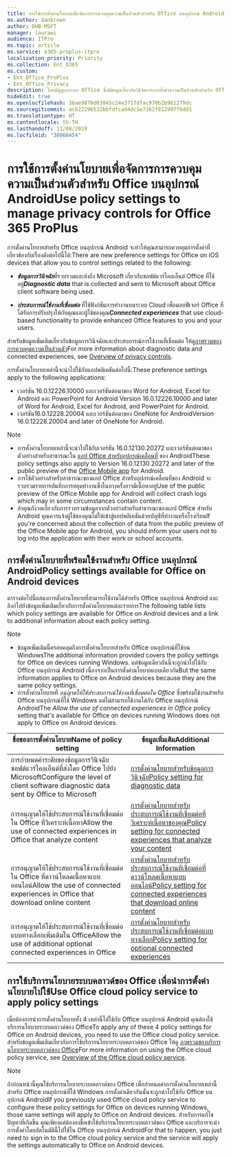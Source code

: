 ```yaml
---
title: การใช้การตั้งค่านโยบายเพื่อจัดการการควบคุมความเป็นส่วนตัวสำหรับ Office บนอุปกรณ์ Android
ms.author: danbrown
author: DHB-MSFT
manager: laurawi
audience: ITPro
ms.topic: article
ms.service: o365-proplus-itpro
localization_priority: Priority
ms.collection: Ent_O365
ms.custom:
- Ent_Office_ProPlus
- Ent_Office_Privacy
description: โดยมีผู้ดูแลระบบ Office ซึ่งมีข้อมูลเกี่ยวกับวิธีจัดการการตั้งค่าความเป็นส่วนตัวสำหรับ Office บนอุปกรณ์ Android
hideEdit: true
ms.openlocfilehash: 36ae9878d03845c24e3717dfac970b2b961279dc
ms.sourcegitcommit: acb22296532bbfdfcad4dc1e7162f812997fbdd1
ms.translationtype: HT
ms.contentlocale: th-TH
ms.lasthandoff: 11/08/2019
ms.locfileid: "38068454"
---
```

# <a name="use-policy-settings-to-manage-privacy-controls-for-office-on-android-devices"></a><span data-ttu-id="64410-103">การใช้การตั้งค่านโยบายเพื่อจัดการการควบคุมความเป็นส่วนตัวสำหรับ Office บนอุปกรณ์ Android</span><span class="sxs-lookup"><span data-stu-id="64410-103">Use policy settings to manage privacy controls for Office 365 ProPlus</span></span>

<span data-ttu-id="64410-104">การตั้งค่านโยบายสำหรับ Office บนอุปกรณ์ Android จะทำให้คุณสามารถควบคุมการตั้งค่าที่เกี่ยวข้องกับเรื่องดังต่อไปนี้ได้:</span><span class="sxs-lookup"><span data-stu-id="64410-104">There are new preference settings for Office on iOS devices that allow you to control settings related to the following:</span></span>

- <span data-ttu-id="64410-105">***ข้อมูลการวินิจฉัย***ที่รวบรวมและส่งถึง Microsoft เกี่ยวกับซอฟต์แวร์ไคลเอ็นต์ Office ที่ใช้อยู่</span><span class="sxs-lookup"><span data-stu-id="64410-105">***Diagnostic data*** that is collected and sent to Microsoft about Office client software being used.</span></span>

- <span data-ttu-id="64410-106">***ประสบการณ์ใช้งานที่เชื่อมต่อ*** ที่ใช้ฟังก์ชันการทำงานบนระบบ Cloud เพื่อมอบฟีเจอร์ Office ที่ได้รับการปรับปรุงให้กับคุณและผู้ใช้ของคุณ</span><span class="sxs-lookup"><span data-stu-id="64410-106">***Connected experiences*** that use cloud-based functionality to provide enhanced Office features to you and your users.</span></span>

<span data-ttu-id="64410-107">สำหรับข้อมูลเพิ่มเติมเกี่ยวกับข้อมูลการวินิจฉัยและประสบการณ์การใช้งานที่เชื่อมต่อ ให้ดู[ภาพรวมของการควบคุมความเป็นส่วนตัว](overview-privacy-controls.md)</span><span class="sxs-lookup"><span data-stu-id="64410-107">For more information about diagnostic data and connected experiences, see [Overview of privacy controls](overview-privacy-controls.md).</span></span>

<span data-ttu-id="64410-108">การตั้งค่านโยบายเหล่านี้จะนำไปใช้กับแอปพลิเคชันต่อไปนี้:</span><span class="sxs-lookup"><span data-stu-id="64410-108">These preference settings apply to the following applications:</span></span>
- <span data-ttu-id="64410-109">เวอร์ชัน 16.0.12226.10000 และเวอร์ชันต่อมาของ Word for Android, Excel for Android และ PowerPoint for Android </span><span class="sxs-lookup"><span data-stu-id="64410-109">Version 16.0.12226.10000 and later of Word for Android, Excel for Android, and PowerPoint for Android.</span></span>
- <span data-ttu-id="64410-110">เวอร์ชัน16.0.12228.20004 และเวอร์ชันต่อมาของ OneNote for Android</span><span class="sxs-lookup"><span data-stu-id="64410-110">Version 16.0.12228.20004 and later of OneNote for Android.</span></span>

> [!NOTE]
>- <span data-ttu-id="64410-111">การตั้งค่านโยบายเหล่านี้จะนำไปใช้กับเวอร์ชัน 16.0.12130.20272 และเวอร์ชันต่อมาของตัวอย่างสำหรับสาธารณะใน [แอป Office สำหรับอุปกรณ์เคลื่อนที่](https://techcommunity.microsoft.com/t5/Office-Apps-Blog/Introducing-Office-Your-new-go-to-mobile-app-for-getting-work/ba-p/977172) ของ Android</span><span class="sxs-lookup"><span data-stu-id="64410-111">These policy settings also apply to Version 16.0.12130.20272 and later of the public preview of the [Office Mobile app](https://techcommunity.microsoft.com/t5/Office-Apps-Blog/Introducing-Office-Your-new-go-to-mobile-app-for-getting-work/ba-p/977172) for Android.</span></span>
>- <span data-ttu-id="64410-112">การใช้ตัวอย่างสำหรับสาธารณะของแอป Office สำหรับอุปกรณ์เคลื่อนที่ของ Android จะรวบรวมรายการบันทึกการหยุดทำงานซึ่งในบางครั้งอาจมีเนื้อหาอยู่</span><span class="sxs-lookup"><span data-stu-id="64410-112">Use of the public preview of the Office Mobile app for Android will collect crash logs which may in some circumstances contain content.</span></span>
>- <span data-ttu-id="64410-113">ถ้าคุณกังวลเกี่ยวกับการรวบรวมข้อมูลจากตัวอย่างสำหรับสาธารณะของแอป Office สำหรับ Android คุณควรแจ้งผู้ใช้ของคุณไม่ให้เข้าสู่แอปพลิเคชันด้วยบัญชีที่ทำงานหรือโรงเรียน</span><span class="sxs-lookup"><span data-stu-id="64410-113">If you're concerned about the collection of data from the public preview of the Office Mobile app for Android, you should inform your users not to log into the application with their work or school accounts.</span></span>

## <a name="policy-settings-available-for-office-on-android-devices"></a><span data-ttu-id="64410-114">การตั้งค่านโยบายที่พร้อมใช้งานสำหรับ Office บนอุปกรณ์ Android</span><span class="sxs-lookup"><span data-stu-id="64410-114">Policy settings available for Office on Android devices</span></span>

<span data-ttu-id="64410-115">ตารางต่อไปนี้แสดงการตั้งค่านโยบายที่สามารถใช้งานได้สำหรับ Office บนอุปกรณ์ Android และลิงก์ไปยังข้อมูลเพิ่มเติมเกี่ยวกับการตั้งค่านโยบายแต่ละรายการ</span><span class="sxs-lookup"><span data-stu-id="64410-115">The following table lists which policy settings are available for Office on Android devices and a link to additional information about each policy setting.</span></span>

> [!NOTE]
>- <span data-ttu-id="64410-116">ข้อมูลเพิ่มเติมนี้ครอบคลุมถึงการตั้งค่านโยบายสำหรับ Office บนอุปกรณ์ที่ใช้บน Windows</span><span class="sxs-lookup"><span data-stu-id="64410-116">The additional information provided covers the policy settings for Office on devices running Windows.</span></span> <span data-ttu-id="64410-117">แต่ข้อมูลเดียวกันนี้จะถูกนำไปใช้กับ Office บนอุปกรณ์ Android เนื่องจากเป็นการตั้งค่านโยบายแบบเดียวกัน</span><span class="sxs-lookup"><span data-stu-id="64410-117">But the same information applies to Office on Android devices because they are the same policy settings.</span></span>
>- <span data-ttu-id="64410-118">การตั้งค่านโยบายที่ *อนุญาตให้ใช้ประสบการณ์ใช้งานที่เชื่อมต่อใน Office* ซึ่งพร้อมใช้งานสำหรับ Office บนอุปกรณ์ที่ใช้ Windows แต่ไม่สามารถใช้งานได้กับ Office บนอุปกรณ์ Android</span><span class="sxs-lookup"><span data-stu-id="64410-118">The *Allow the use of connected experiences in Office* policy setting that's available for Office on devices running Windows does not apply to Office on Android devices.</span></span> 


|<span data-ttu-id="64410-119">ชื่อของการตั้งค่านโยบาย</span><span class="sxs-lookup"><span data-stu-id="64410-119">Name of policy setting</span></span>  |<span data-ttu-id="64410-120">ข้อมูลเพิ่มเติม</span><span class="sxs-lookup"><span data-stu-id="64410-120">Additional Information</span></span> |
|---------|---------|
|<span data-ttu-id="64410-121">การกำหนดค่าระดับของข้อมูลการวินิจฉัยซอฟต์แวร์ไคลเอ็นต์ที่ส่งโดย Office ไปยัง Microsoft</span><span class="sxs-lookup"><span data-stu-id="64410-121">Configure the level of client software diagnostic data sent by Office to Microsoft</span></span>|[<span data-ttu-id="64410-122">การตั้งค่านโยบายสำหรับข้อมูลการวินิจฉัย</span><span class="sxs-lookup"><span data-stu-id="64410-122">Policy setting for diagnostic data</span></span>](manage-privacy-controls.md#policy-setting-for-diagnostic-data)         |
|<span data-ttu-id="64410-123">การอนุญาตให้ใช้ประสบการณ์ใช้งานที่เชื่อมต่อใน Office ที่วิเคราะห์เนื้อหา</span><span class="sxs-lookup"><span data-stu-id="64410-123">Allow the use of connected experiences in Office that analyze content</span></span>| [<span data-ttu-id="64410-124">การตั้งค่านโยบายสำหรับประสบการณ์ใช้งานที่เชื่อมต่อที่วิเคราะห์เนื้อหาของคุณ</span><span class="sxs-lookup"><span data-stu-id="64410-124">Policy setting for connected experiences that analyze your content</span></span>](manage-privacy-controls.md#policy-setting-for-connected-experiences-that-analyze-your-content)        |
|<span data-ttu-id="64410-125">การอนุญาตให้ใช้ประสบการณ์ใช้งานที่เชื่อมต่อใน Office ที่ดาวน์โหลดเนื้อหาแบบออนไลน์</span><span class="sxs-lookup"><span data-stu-id="64410-125">Allow the use of connected experiences in Office that download online content</span></span> |[<span data-ttu-id="64410-126">การตั้งค่านโยบายสำหรับประสบการณ์ใช้งานที่เชื่อมต่อที่ดาวน์โหลดเนื้อหาแบบออนไลน์</span><span class="sxs-lookup"><span data-stu-id="64410-126">Policy setting for connected experiences that download online content</span></span>](manage-privacy-controls.md#policy-setting-for-connected-experiences-that-download-online-content)         |
|<span data-ttu-id="64410-127">การอนุญาตให้ใช้ประสบการณ์ใช้งานที่เชื่อมต่อแบบทางเลือกเพิ่มเติมใน Office</span><span class="sxs-lookup"><span data-stu-id="64410-127">Allow the use of additional optional connected experiences in Office</span></span> |[<span data-ttu-id="64410-128">การตั้งค่านโยบายสำหรับประสบการณ์ใช้งานที่เชื่อมต่อแบบทางเลือก</span><span class="sxs-lookup"><span data-stu-id="64410-128">Policy setting for optional connected experiences</span></span>](manage-privacy-controls.md#policy-setting-for-optional-connected-experiences)|



## <a name="use-office-cloud-policy-service-to-apply-policy-settings"></a><span data-ttu-id="64410-129">การใช้บริการนโยบายระบบคลาวด์ของ Office เพื่อนำการตั้งค่านโยบายไปใช้</span><span class="sxs-lookup"><span data-stu-id="64410-129">Use Office cloud policy service to apply policy settings</span></span>

<span data-ttu-id="64410-130">เมื่อต้องการนำการตั้งค่านโยบายทั้ง 4 เหล่านี้ไปใช้กับ Office บนอุปกรณ์ Android คุณต้องใช้บริการนโยบายระบบคลาวด์ของ Office</span><span class="sxs-lookup"><span data-stu-id="64410-130">To apply any of these 4 policy settings for Office on Android devices, you need to use the Office cloud policy service.</span></span> <span data-ttu-id="64410-131">สำหรับข้อมูลเพิ่มเติมเกี่ยวกับการใช้บริการนโยบายระบบคลาวด์ของ Office ให้ดู [ภาพรวมของบริการนโยบายระบบคลาวด์ของ Office](../overview-office-cloud-policy-service.md)</span><span class="sxs-lookup"><span data-stu-id="64410-131">For more information on using the Office cloud policy service, see [Overview of the Office cloud policy service](../overview-office-cloud-policy-service.md).</span></span>

> [!NOTE]
> <span data-ttu-id="64410-132">ถ้าก่อนหน้านี้คุณใช้บริการนโยบายระบบคลาวด์ของ Office เพื่อกำหนดค่าการตั้งค่านโยบายเหล่านี้สำหรับ Office บนอุปกรณ์ที่ใช้ Windows การตั้งค่าเดียวกันนั้นจะถูกนำไปใช้กับ Office บนอุปกรณ์ Android</span><span class="sxs-lookup"><span data-stu-id="64410-132">If you previously used Office cloud policy service to configure these policy settings for Office on devices running Windows, those same settings will apply to Office on Android devices.</span></span> <span data-ttu-id="64410-133">สำหรับการแก้ไขปัญหาที่เกิดขึ้น คุณเพียงแค่ต้องลงชื่อเข้าใช้บริการนโยบายระบบคลาวด์ของ Office และบริการจะนำการตั้งค่าโดยอัตโนมัตินี้ไปใช้ใน Office บนอุปกรณ์ Android</span><span class="sxs-lookup"><span data-stu-id="64410-133">For that to happen, you just need to sign in to the Office cloud policy service and the service will apply the settings automatically to Office on Android devices.</span></span>
